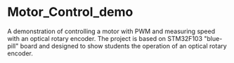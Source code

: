 # Motor_Control_demo
A demonstration of controlling a motor with PWM and measuring speed with an optical rotary encoder.
The project is based on STM32F103 "blue-pill" board and designed to show students the operation of an optical rotary encoder.
